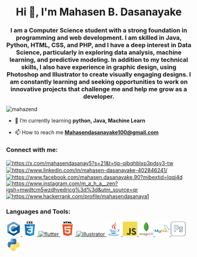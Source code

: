 <h1 align="center">Hi 👋, I'm Mahasen B. Dasanayake</h1>
<h3 align="center">I am a Computer Science student with a strong foundation in programming and web development. I am skilled in Java, Python, HTML, CSS, and PHP, and I have a deep interest in Data Science, particularly in exploring data analysis, machine learning, and predictive modeling. In addition to my technical skills, I also have experience in graphic design, using Photoshop and Illustrator to create visually engaging designs. I am constantly learning and seeking opportunities to work on innovative projects that challenge me and help me grow as a developer.</h3>

<p align="left"> <img src="https://komarev.com/ghpvc/?username=mahazend&label=Profile%20views&color=0e75b6&style=flat" alt="mahazend" /> </p>

- 🌱 I’m currently learning **python, Java, Machine Learn**

- 📫 How to reach me **Mahasendasanayake100@gmail.com**

<h3 align="left">Connect with me:</h3>
<p align="left">
<a href="https://twitter.com/https://x.com/mahasendasanay5?s=21&t=tip-qjbqhblxp3pdsy3-tw" target="blank"><img align="center" src="https://raw.githubusercontent.com/rahuldkjain/github-profile-readme-generator/master/src/images/icons/Social/twitter.svg" alt="https://x.com/mahasendasanay5?s=21&t=tip-qjbqhblxp3pdsy3-tw" height="30" width="40" /></a>
<a href="https://linkedin.com/in/https://www.linkedin.com/in/mahasen-dasanayake-402846241/" target="blank"><img align="center" src="https://raw.githubusercontent.com/rahuldkjain/github-profile-readme-generator/master/src/images/icons/Social/linked-in-alt.svg" alt="https://www.linkedin.com/in/mahasen-dasanayake-402846241/" height="30" width="40" /></a>
<a href="https://fb.com/https://www.facebook.com/mahasen.dasanayake.90?mibextid=lqqj4d" target="blank"><img align="center" src="https://raw.githubusercontent.com/rahuldkjain/github-profile-readme-generator/master/src/images/icons/Social/facebook.svg" alt="https://www.facebook.com/mahasen.dasanayake.90?mibextid=lqqj4d" height="30" width="40" /></a>
<a href="https://instagram.com/https://www.instagram.com/m_a_h_a__zen?igsh=mwdtcm5wzdhvedricg%3d%3d&utm_source=qr" target="blank"><img align="center" src="https://raw.githubusercontent.com/rahuldkjain/github-profile-readme-generator/master/src/images/icons/Social/instagram.svg" alt="https://www.instagram.com/m_a_h_a__zen?igsh=mwdtcm5wzdhvedricg%3d%3d&utm_source=qr" height="30" width="40" /></a>
<a href="https://www.hackerrank.com/https://www.hackerrank.com/profile/mahasendasanaya1" target="blank"><img align="center" src="https://raw.githubusercontent.com/rahuldkjain/github-profile-readme-generator/master/src/images/icons/Social/hackerrank.svg" alt="https://www.hackerrank.com/profile/mahasendasanaya1" height="30" width="40" /></a>
</p>

<h3 align="left">Languages and Tools:</h3>
<p align="left"> <a href="https://www.cprogramming.com/" target="_blank" rel="noreferrer"> <img src="https://raw.githubusercontent.com/devicons/devicon/master/icons/c/c-original.svg" alt="c" width="40" height="40"/> </a> <a href="https://www.w3schools.com/css/" target="_blank" rel="noreferrer"> <img src="https://raw.githubusercontent.com/devicons/devicon/master/icons/css3/css3-original-wordmark.svg" alt="css3" width="40" height="40"/> </a> <a href="https://flutter.dev" target="_blank" rel="noreferrer"> <img src="https://www.vectorlogo.zone/logos/flutterio/flutterio-icon.svg" alt="flutter" width="40" height="40"/> </a> <a href="https://www.w3.org/html/" target="_blank" rel="noreferrer"> <img src="https://raw.githubusercontent.com/devicons/devicon/master/icons/html5/html5-original-wordmark.svg" alt="html5" width="40" height="40"/> </a> <a href="https://www.adobe.com/in/products/illustrator.html" target="_blank" rel="noreferrer"> <img src="https://www.vectorlogo.zone/logos/adobe_illustrator/adobe_illustrator-icon.svg" alt="illustrator" width="40" height="40"/> </a> <a href="https://www.java.com" target="_blank" rel="noreferrer"> <img src="https://raw.githubusercontent.com/devicons/devicon/master/icons/java/java-original.svg" alt="java" width="40" height="40"/> </a> <a href="https://developer.mozilla.org/en-US/docs/Web/JavaScript" target="_blank" rel="noreferrer"> <img src="https://raw.githubusercontent.com/devicons/devicon/master/icons/javascript/javascript-original.svg" alt="javascript" width="40" height="40"/> </a> <a href="https://www.mongodb.com/" target="_blank" rel="noreferrer"> <img src="https://raw.githubusercontent.com/devicons/devicon/master/icons/mongodb/mongodb-original-wordmark.svg" alt="mongodb" width="40" height="40"/> </a> <a href="https://www.mysql.com/" target="_blank" rel="noreferrer"> <img src="https://raw.githubusercontent.com/devicons/devicon/master/icons/mysql/mysql-original-wordmark.svg" alt="mysql" width="40" height="40"/> </a> <a href="https://www.photoshop.com/en" target="_blank" rel="noreferrer"> <img src="https://raw.githubusercontent.com/devicons/devicon/master/icons/photoshop/photoshop-line.svg" alt="photoshop" width="40" height="40"/> </a> <a href="https://www.python.org" target="_blank" rel="noreferrer"> <img src="https://raw.githubusercontent.com/devicons/devicon/master/icons/python/python-original.svg" alt="python" width="40" height="40"/> </a> </p>
